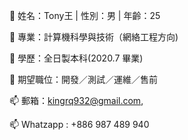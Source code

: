 👋 姓名：Tony王  | 性別：男 |  年齡：25

👀 專業：計算機科學與技術（網絡工程方向)

🌱 學歷：全日製本科(2020.7 畢業)

💞️ 期望職位：開發／測試／運維／售前

📫 郵箱：kingrq932@gmail.com, 

📫 Whatzapp : +886 987 489 940
